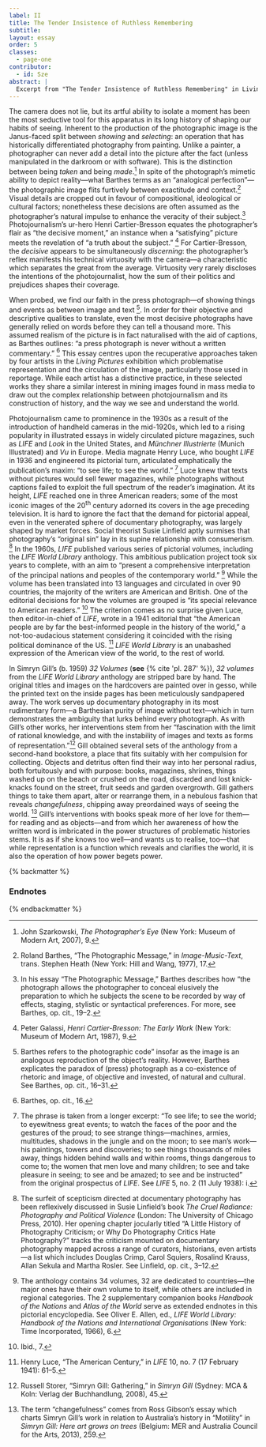 ```yaml
---
label: II
title: The Tender Insistence of Ruthless Remembering
subtitle: 
layout: essay
order: 5
classes:
  - page-one
contributor:
  - id: Sze
abstract: |
  Excerpt from "The Tender Insistence of Ruthless Remembering" in Living Pictures (2022) edited by Charmaine Toh. Available for access in its entirety, on Project Muse and JSTOR.
---
```


The camera does not lie, but its artful ability to isolate a moment has been the most seductive tool for this apparatus in its long history of shaping our habits of seeing. Inherent to the production of the photographic image is the Janus-faced split between *showing* and *selecting*: an operation that has historically differentiated photography from painting. Unlike a painter, a photographer can never add a detail into the picture after the fact (unless manipulated in the darkroom or with software). This is the distinction between being *taken* and being *made*.[^1] In spite of the photograph’s mimetic ability to depict reality—what Barthes terms as an “analogical perfection”—the photographic image flits furtively between exactitude and context.[^2] Visual details are cropped out in favour of compositional, ideological or cultural factors; nonetheless these decisions are often assumed as the photographer’s natural impulse to enhance the veracity of their subject.[^3] Photojournalism’s ur-hero Henri Cartier-Bresson equates the photographer’s flair as “the decisive moment,” an instance when a “satisfying” picture meets the revelation of “a truth about the subject.” [^4] For Cartier-Bresson, the *decisive* appears to be simultaneously *discerning*: the photographer’s reflex manifests his technical virtuosity with the camera—a characteristic which separates the great from the average. Virtuosity very rarely discloses the intentions of the photojournalist, how the sum of their politics and prejudices shapes their coverage.

When probed, we find our faith in the press photograph—of showing things and events as between image and text [^5]. In order for their objective and descriptive qualities to translate, even the most decisive photographs have generally relied on words before they can tell a thousand more. This assumed realism of the picture is in fact naturalised with the aid of captions, as Barthes outlines: “a press photograph is never without a written commentary.” [^6] This essay centres upon the recuperative approaches taken by four artists in the *Living Pictures* exhibition which problematise representation and the circulation of the image, particularly those used in reportage. While each artist has a distinctive practice, in these selected works they share a similar interest in mining images found in mass media to draw out the complex relationship between photojournalism and its construction of history, and the way we see and understand the world.

Photojournalism came to prominence in the 1930s as a result of the introduction of handheld cameras in the mid-1920s, which led to a rising popularity in illustrated essays in widely circulated picture magazines, such as *LIFE* and *Look* in the United States, and *Münchner Illustrierte* (Munich Illustrated) and *Vu* in Europe. Media magnate Henry Luce, who bought *LIFE* in 1936 and engineered its pictorial turn, articulated emphatically the publication’s maxim: “to see life; to see the world.” [^7] Luce knew that texts without pictures would sell fewer magazines, while photographs without captions failed to exploit the full spectrum of the reader’s imagination. At its height, *LIFE* reached one in three American readers; some of the most iconic images of the 20<sup>th</sup> century adorned its covers in the age preceding television. It is hard to ignore the fact that the demand for pictorial appeal, even in the venerated sphere of documentary photography, was largely shaped by market forces. Social theorist Susie Linfield aptly surmises that photography’s “original sin” lay in its supine relationship with consumerism. [^8] In the 1960s, *LIFE* published various series of pictorial volumes, including the *LIFE World Library* anthology. This ambitious publication project took six years to complete, with an aim to “present a comprehensive interpretation of the principal nations and peoples of the contemporary world.” [^9] While the volume has been translated into 13 languages and circulated in over 90 countries, the majority of the writers are American and British. One of the editorial decisions for how the volumes are grouped is “its special relevance to American readers.” [^10] The criterion comes as no surprise given Luce, then editor-in-chief of *LIFE*, wrote in a 1941 editorial that “the American people are by far the best-informed people in the history of the world,” a not-too-audacious statement considering it coincided with the rising political dominance of the US. [^11] *LIFE World Library* is an unabashed expression of the American view of the world, to the rest of world.

In Simryn Gill’s (b. 1959) *32 Volumes* (**see** {% cite 'pl. 287' %}), *32 volumes* from the *LIFE World Library* anthology are stripped bare by hand. The original titles and images on the hardcovers are painted over in gesso, while the printed text on the inside pages has been meticulously sandpapered away. The work serves up documentary photography in its most rudimentary form—a Barthesian purity of image without text—which in turn demonstrates the ambiguity that lurks behind every photograph. As with Gill’s other works, her interventions stem from her “fascination with the limit of rational knowledge, and with the instability of images and texts as forms of representation.”[^12] Gill obtained several sets of the anthology from a second-hand bookstore, a place that fits suitably with her compulsion for collecting. Objects and detritus often find their way into her personal radius, both fortuitously and with purpose: books, magazines, shrines, things washed up on the beach or crushed on the road, discarded and lost knick-knacks found on the street, fruit seeds and garden overgrowth. Gill gathers things to take them apart, alter or rearrange them, in a nebulous fashion that reveals *changefulness*, chipping away preordained ways of seeing the world. [^13] Gill’s interventions with books speak more of her love for them—for reading and as objects—and from which her awareness of how the written word is imbricated in the power structures of problematic histories stems. It is as if she knows too well—and wants us to realise, too—that while representation is a function which reveals and clarifies the world, it is also the operation of how power begets power.

{% backmatter %}

### Endnotes

[^1]: John Szarkowski, *The Photographer’s Eye* (New York: Museum of Modern Art, 2007), 9.

[^2]: Roland Barthes, “The Photographic Message,” in *Image-Music-Text*, trans. Stephen Heath (New York: Hill and Wang, 1977), 17.

[^3]: In his essay “The Photographic Message,” Barthes describes how “the photograph allows the photographer to conceal elusively the preparation to which he subjects the scene to be recorded by way of effects, staging, stylistic or syntactical preferences. For more, see Barthes, op. cit., 19–2.

[^4]: Peter Galassi, *Henri Cartier-Bresson: The Early Work* (New York: Museum of Modern Art, 1987), 9.

[^5]: Barthes refers to the photographic code” insofar as the image is an analogous reproduction of the object’s reality. However, Barthes explicates the paradox of (press) photograph as a co-existence of rhetoric and image, of objective and invested, of natural and cultural. See Barthes, op. cit., 16–31.

[^6]: Barthes, op. cit., 16.

[^7]: The phrase is taken from a longer excerpt: “To see life; to see the world; to eyewitness great events; to watch the faces of the poor and the gestures of the proud; to see strange things—machines, armies, multitudes, shadows in the jungle and on the moon; to see man’s work—his paintings, towers and discoveries; to see things thousands of miles away, things hidden behind walls and within rooms, things dangerous to come to; the women that men love and many children; to see and take pleasure in seeing; to see and be amazed; to see and be instructed” from the original prospectus of *LIFE*. See *LIFE* 5, no. 2 (11 July 1938): i.

[^8]: The surfeit of scepticism directed at documentary photography has been reflexively discussed in Susie Linfield’s book *The Cruel Radiance: Photography and Political Violence* (London: The University of Chicago Press, 2010). Her opening chapter jocularly titled “A Little History of Photography Criticism; or Why Do Photography Critics Hate Photography?” tracks the criticism mounted on documentary photography mapped across a range of curators, historians, even artists—a list which includes Douglas Crimp, Carol Squiers, Rosalind Krauss, Allan Sekula and Martha Rosler. See Linfield, op. cit., 3–12.

[^9]: The anthology contains 34 volumes, 32 are dedicated to countries—the major ones have their own volume to itself, while others are included in regional categories. The 2 supplementary companion books *Handbook of the Nations* and *Atlas of the World* serve as extended endnotes in this pictorial encyclopedia. See Oliver E. Allen, ed., *LIFE World Library: Handbook of the Nations and International Organisations* (New York: Time Incorporated, 1966), 6.

[^10]: Ibid., 7.

[^11]: Henry Luce, “The American Century,” in *LIFE* 10, no. 7 (17 February 1941): 61–5.

[^12]: Russell Storer, “Simryn Gill: Gathering,” in *Simryn Gill* (Sydney: MCA & Koln: Verlag der Buchhandlung, 2008), 45.

[^13]: The term “changefulness” comes from Ross Gibson’s essay which charts Simryn Gill’s work in relation to Australia’s history in “Motility” in *Simryn Gill: Here art grows on trees* (Belgium: MER and Australia Council for the Arts, 2013), 259.

{% endbackmatter %}

